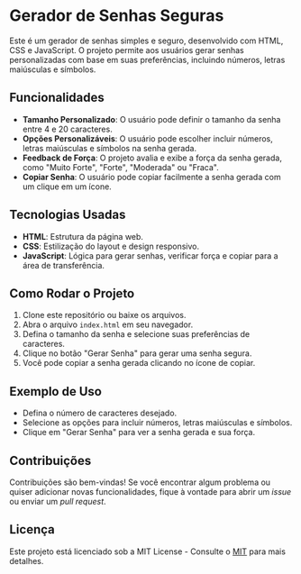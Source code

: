 # Gerador de Senhas Seguras

Este é um gerador de senhas simples e seguro, desenvolvido com HTML, CSS e JavaScript. O projeto permite aos usuários gerar senhas personalizadas com base em suas preferências, incluindo números, letras maiúsculas e símbolos.

## Funcionalidades

- **Tamanho Personalizado**: O usuário pode definir o tamanho da senha entre 4 e 20 caracteres.
- **Opções Personalizáveis**: O usuário pode escolher incluir números, letras maiúsculas e símbolos na senha gerada.
- **Feedback de Força**: O projeto avalia e exibe a força da senha gerada, como "Muito Forte", "Forte", "Moderada" ou "Fraca".
- **Copiar Senha**: O usuário pode copiar facilmente a senha gerada com um clique em um ícone.

## Tecnologias Usadas

- **HTML**: Estrutura da página web.
- **CSS**: Estilização do layout e design responsivo.
- **JavaScript**: Lógica para gerar senhas, verificar força e copiar para a área de transferência.

## Como Rodar o Projeto

1. Clone este repositório ou baixe os arquivos.
2. Abra o arquivo `index.html` em seu navegador.
3. Defina o tamanho da senha e selecione suas preferências de caracteres.
4. Clique no botão "Gerar Senha" para gerar uma senha segura.
5. Você pode copiar a senha gerada clicando no ícone de copiar.

## Exemplo de Uso

- Defina o número de caracteres desejado.
- Selecione as opções para incluir números, letras maiúsculas e símbolos.
- Clique em "Gerar Senha" para ver a senha gerada e sua força.

## Contribuições

Contribuições são bem-vindas! Se você encontrar algum problema ou quiser adicionar novas funcionalidades, fique à vontade para abrir um *issue* ou enviar um *pull request*.

## Licença

Este projeto está licenciado sob a MIT License - Consulte o [MIT](https://opensource.org/license/MIT) para mais detalhes.

